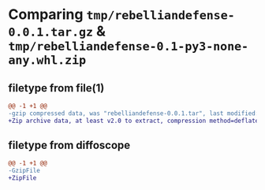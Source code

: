 # Comparing `tmp/rebelliandefense-0.0.1.tar.gz` & `tmp/rebelliandefense-0.1-py3-none-any.whl.zip`

## filetype from file(1)

```diff
@@ -1 +1 @@
-gzip compressed data, was "rebelliandefense-0.0.1.tar", last modified: Thu Apr  6 21:42:49 2023, max compression
+Zip archive data, at least v2.0 to extract, compression method=deflate
```

## filetype from diffoscope

```diff
@@ -1 +1 @@
-GzipFile
+ZipFile
```

